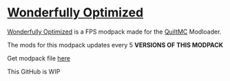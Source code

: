 # [Wonderfully Optimized](https://modrinth.com/modpack/wonderfully)
[Wonderfully Optimized](https://modrinth.com/modpack/wonderfully) is a FPS modpack made for the [QuiltMC](https://quiltmc.org/) Modloader.


The mods for this modpack updates every 5 **VERSIONS OF THIS MODPACK**

Get modpack file [here](https://github.com/IGNavais/WonderfullyOptimized/releases)

This GitHub is WIP
